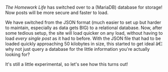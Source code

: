 <p><em>The Homework Life</em> has switched over to a (MariaDB) database for storage! Now posts will be more secure and faster to load.</p><p>We have switched from the JSON format (much easier to set up but harder to maintain, especially as data gets BIG) to a relational database. Now, after some tedious setup, the site will load quicker on any load, without having to load <em>every single post</em> as it had to before. With the JSON file that had to be loaded quickly approaching 50 kilobytes in size, this started to get ideal â€¦ why not just query a database for the little information you're actually looking for?</p><p>It's still a little experimental, so let's see how this turns out!</p>